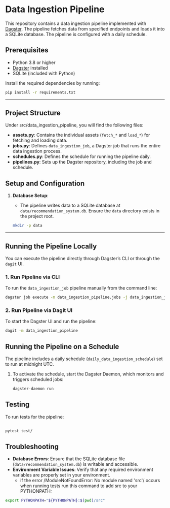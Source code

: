 # Data Ingestion Pipeline

This repository contains a data ingestion pipeline implemented with [Dagster](https://dagster.io/). The pipeline fetches data from specified endpoints and loads it into a SQLite database. The pipeline is configured with a daily schedule.

## Prerequisites

- Python 3.8 or higher
- [Dagster](https://docs.dagster.io/getting-started) installed
- SQLite (included with Python)
  
Install the required dependencies by running:

```bash
pip install -r requirements.txt
```
---


## Project Structure
Under src/data_ingestion_pipeline, you will find the following files:
- **assets.py**: Contains the individual assets (`fetch_*` and `load_*`) for fetching and loading data.
- **jobs.py**: Defines `data_ingestion_job`, a Dagster job that runs the entire data ingestion process.
- **schedules.py**: Defines the schedule for running the pipeline daily.
- **pipelines.py**: Sets up the Dagster repository, including the job and schedule.


## Setup and Configuration

1. **Database Setup**:
   - The pipeline writes data to a SQLite database at `data/recommendation_system.db`. Ensure the `data` directory exists in the project root.

   ```bash
   mkdir -p data
   ```
---



## Running the Pipeline Locally

You can execute the pipeline directly through Dagster’s CLI or through the `dagit` UI.

### 1. Run Pipeline via CLI

To run the `data_ingestion_job` pipeline manually from the command line:

```bash
dagster job execute -m data_ingestion_pipeline.jobs -j data_ingestion_job
```


### 2. Run Pipeline via Dagit UI

To start the Dagster UI and run the pipeline:

```bash
dagit -m data_ingestion_pipeline
```

## Running the Pipeline on a Schedule

The pipeline includes a daily schedule (`daily_data_ingestion_schedule`) set to run at midnight UTC. 

1. To activate the schedule, start the Dagster Daemon, which monitors and triggers scheduled jobs:

   ```bash
   dagster-daemon run
   ```
   
## Testing

To run tests for the pipeline:

```bash
 
pytest test/
```

## Troubleshooting

- **Database Errors**: Ensure that the SQLite database file (`data/recommendation_system.db`) is writable and accessible.
- **Environment Variable Issues**: Verify that any required environment variables are properly set in your environment.
   - if the error /ModuleNotFoundError: No module named 'src'/ occurs when running tests run this command to add src to your PYTHONPATH:
```bash
export PYTHONPATH="${PYTHONPATH}:$(pwd)/src"  
```